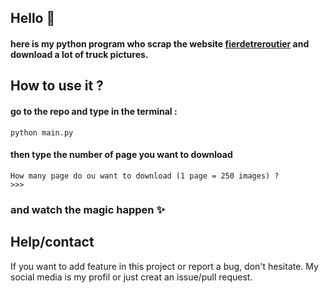 ## Hello 👋
#### here is my python program who scrap the website [fierdetreroutier](https://fierdetreroutier.fr) and download a lot of truck pictures.

## How to use it ?

#### go to the repo and type in the terminal : 
```
python main.py
```
#### then type the number of page you want to download 
```
How many page do ou want to download (1 page = 250 images) ? 
>>> 
```
### and watch the magic happen ✨


## Help/contact
If you want to add feature in this project or report a bug, don't hesitate.
My social media is my profil or just creat an issue/pull request.

